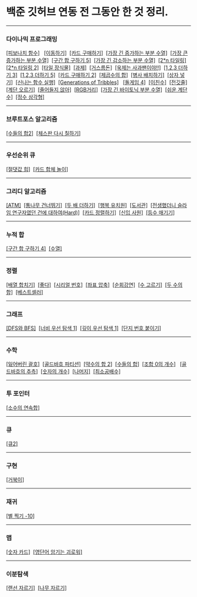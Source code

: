 
# 백준 깃허브 연동 전 그동안 한 것 정리.
***
### 다이나믹 프로그래밍

[[피보나치 함수]](https://github.com/tember8003/cpp/blob/main/baekjoon_1003.cpp) &nbsp;  [[이동하기]](https://github.com/tember8003/cpp/blob/main/baekjoon_11048.cpp)&nbsp;
[[카드 구매하기]](https://github.com/tember8003/cpp/blob/main/baekjoon_11052.cpp)&nbsp; [[가장 긴 증가하는 부분 수열]](https://github.com/tember8003/cpp/blob/main/baekjoon_11053.cpp)&nbsp;
[[가장 큰 증가하는 부분 수열]](https://github.com/tember8003/cpp/blob/main/baekjoon_11055.cpp)&nbsp;  [[구간 합 구하기 5]](https://github.com/tember8003/cpp/blob/main/baekjoon_11660.cpp)&nbsp;
[[가장 긴 감소하는 부분 수열]](https://github.com/tember8003/cpp/blob/main/baekjoon_11722.cpp) &nbsp;[[2*n 타일링]](https://github.com/tember8003/cpp/blob/main/baekjoon_11726.cpp)&nbsp; [[2*n 타일링 2]](https://github.com/tember8003/cpp/blob/main/baekjoon_11727.cpp)&nbsp;
[[타일 장식물]](https://github.com/tember8003/cpp/blob/main/baekjoon_13301.cpp)&nbsp; [[과제]](https://github.com/tember8003/cpp/blob/main/baekjoon_13904.cpp)&nbsp;
[[거스름돈]](https://github.com/tember8003/cpp/blob/main/baekjoon_14916.cpp)&nbsp; [[욱제는 사과팬이야!!]](https://github.com/tember8003/cpp/blob/main/baekjoon_15924.cpp) &nbsp;[[1,2,3 더하기 3]](https://github.com/tember8003/cpp/blob/main/baekjoon_15988.cpp)&nbsp;
[[1,2,3 더하기 5]](https://github.com/tember8003/cpp/blob/main/baekjoon_15990.cpp)&nbsp; [[카드 구매하기 2]](https://github.com/tember8003/cpp/blob/main/baekjoon_16194.cpp)&nbsp; [[제곱수의 합]](https://github.com/tember8003/cpp/blob/main/baekjoon_1699.cpp)&nbsp;
[[병사 배치하기]](https://github.com/tember8003/cpp/blob/main/baekjoon_18353.cpp)&nbsp; [[상자 넣기]](https://github.com/tember8003/cpp/blob/main/baekjoon_1965.cpp)&nbsp;
[[신나는 함수 실행]](https://github.com/tember8003/cpp/blob/main/baekjoon_9184.cpp)&nbsp;
[[Generations of Tribbles]](https://github.com/tember8003/cpp/blob/main/baekjoon_9507.cpp) &nbsp;
[[돌게임 4]](https://github.com/tember8003/cpp/blob/main/baekjoon_9658.cpp)&nbsp;
[[이친수]](https://github.com/tember8003/cpp/blob/main/baekjoon_2193.cpp)&nbsp;
[[전깃줄]](https://github.com/tember8003/cpp/blob/main/baekjoon_2565.cpp)&nbsp;
[[계단 오르기]](https://github.com/tember8003/cpp/blob/main/baekjoon_2579.c)&nbsp;
[[줄어들지 않아]](https://github.com/tember8003/cpp/blob/main/baekjoon_2688.cpp)&nbsp; [[RGB거리]](https://github.com/tember8003/cpp/blob/main/baekjoon_1149.cpp)&nbsp;
[[가장 긴 바이토닉 부분 수열]](https://github.com/tember8003/cpp/blob/main/baekjoon_11054.cpp)&nbsp; [[쉬운 계단 수]](https://github.com/tember8003/cpp/blob/main/baekjoon_10844.cpp)&nbsp;
[[정수 삼각형]](https://github.com/tember8003/cpp/blob/main/baekjoon_1932.cpp)&nbsp;



***

### 브루트포스 알고리즘

[[수들의 합2]](https://github.com/tember8003/cpp/blob/main/baekjoon_2003.cpp) &nbsp;[[체스판 다시 칠하기]](https://github.com/tember8003/cpp/blob/main/baekjoon_1018.cpp)&nbsp;

***

### 우선순위 큐

[[절댓값 힙]](https://github.com/tember8003/cpp/blob/main/baekjoon_11286.cpp)&nbsp; [[카드 합체 놀이]](https://github.com/tember8003/cpp/blob/main/baekjoon_15903.cpp)&nbsp;


***

### 그리디 알고리즘

[[ATM]](https://github.com/tember8003/cpp/blob/main/baekjoon_11399.cpp)&nbsp; [[통나무 건너뛰기]](https://github.com/tember8003/cpp/blob/main/baekjoon_11497.cpp)&nbsp;
[[두 배 더하기]](https://github.com/tember8003/cpp/blob/main/baekjoon_12931.cpp)&nbsp; [[행복 유치원]](https://github.com/tember8003/cpp/blob/main/baekjoon_13164.cpp)&nbsp;
[[도서관]](https://github.com/tember8003/cpp/blob/main/baekjoon_1461.cpp) &nbsp;[[전생했더니 슬라임 연구자였던 건에 대하여(Hard)]](https://github.com/tember8003/cpp/blob/main/baekjoon_14698.cpp) &nbsp;[[카드 정렬하기]](https://github.com/tember8003/cpp/blob/main/baekjoon_1715.cpp)&nbsp;
[[신입 사원]](https://github.com/tember8003/cpp/blob/main/baekjoon_1946.cpp)&nbsp; [[등수 매기기]](https://github.com/tember8003/cpp/blob/main/baekjoon_2012.cpp)&nbsp;



***

### 누적 합

[[구간 합 구하기 4]](https://github.com/tember8003/cpp/blob/main/baekjoon_11659.cpp)&nbsp; [[수열]](https://github.com/tember8003/cpp/blob/main/baekjoon_2559.cpp)&nbsp;

***

### 정렬

[[배열 합치기]](https://github.com/tember8003/cpp/blob/main/baekjoon_11728.cpp) &nbsp;[[좋다]](https://github.com/tember8003/cpp/blob/main/baekjoon_1253.cpp)&nbsp;
[[시리얼 번호]](https://github.com/tember8003/cpp/blob/main/baekjoon_1431.cpp)&nbsp; [[좌표 압축]](https://github.com/tember8003/cpp/blob/main/baekjoon_18870.cpp)&nbsp;
[[순회강연]](https://github.com/tember8003/cpp/blob/main/baekjoon_2109.cpp)&nbsp;
[[수 고르기]](https://github.com/tember8003/cpp/blob/main/baekjoon_2230.cpp)&nbsp;
[[두 수의 합]](https://github.com/tember8003/cpp/blob/main/baekjoon_3273.cpp)&nbsp; [[베스트셀러]](https://github.com/tember8003/cpp/blob/main/baekjoon_1302.cpp)&nbsp;

***

### 그래프

[[DFS와 BFS]](https://github.com/tember8003/cpp/blob/main/baekjoon_1260.cpp)&nbsp;
[[너비 우선 탐색 1]](https://github.com/tember8003/cpp/blob/main/baekjoon_24444.cpp)&nbsp;
[[깊이 우선 탐색 1]](https://github.com/tember8003/cpp/blob/main/baekjoon_24479.cpp)&nbsp;
[[단지 번호 붙이기]](https://github.com/tember8003/cpp/blob/main/baekjoon_2667.cpp)&nbsp;

***

### 수학

[[잃어버린 괄호]](https://github.com/tember8003/cpp/blob/main/baekjoon_1541.cpp) &nbsp;[[골드바흐 파티션]](https://github.com/tember8003/cpp/blob/main/baekjoon_17103.cpp)&nbsp; [[약수의 합 2]](https://github.com/tember8003/cpp/blob/main/baekjoon_17427.cpp)&nbsp;
[[수들의 합]](https://github.com/tember8003/cpp/blob/main/baekjoon_1789.cpp)&nbsp; [[조합 0의 개수]](https://github.com/tember8003/cpp/blob/main/baekjoon_2004.cpp) &nbsp;
[[골드바흐의 추측]](https://github.com/tember8003/cpp/blob/main/baekjoon_6588.cpp)&nbsp;
[[숫자의 개수]](https://github.com/tember8003/cpp/blob/main/baekjoon_2577.c)&nbsp;
[[나머지]](https://github.com/tember8003/cpp/blob/main/baekjoon_3052.c)&nbsp;
[[최소공배수]](https://github.com/tember8003/cpp/blob/main/baekjoon_13241.cpp)&nbsp;


***

### 투 포인터

[[소수의 연속합]](https://github.com/tember8003/cpp/blob/main/baekjoon_1644.cpp)&nbsp;

***

### 큐

[[큐2]](https://github.com/tember8003/cpp/blob/main/baekjoon_18258.cpp)&nbsp;

***

### 구현

[[거북이]](https://github.com/tember8003/cpp/blob/main/baekjoon_8911.cpp)&nbsp;

***

### 재귀

[[별 찍기 -10]](https://github.com/tember8003/cpp/blob/main/baekjoon_2447.cpp)&nbsp;

***

### 맵

[[숫자 카드]](https://github.com/tember8003/cpp/blob/main/baekjoon_10815.cpp) &nbsp;[[영단어 암기는 괴로워]](https://github.com/tember8003/cpp/blob/main/baekjoon_20920.cpp)&nbsp;

***

### 이분탐색

[[랜선 자르기]](https://github.com/tember8003/cpp/blob/main/baekjoon_1654.cpp) &nbsp;[[나무 자르기]](https://github.com/tember8003/cpp/blob/main/baekjoon_2805.cpp)&nbsp;
